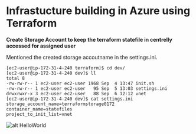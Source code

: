 # Infrastucture building in Azure using Terraform

**Create Storage Account to keep the terraform statefile in centrelly accessed for assigned user**


Mentioned the created storage accoutname in the settings.ini. 
```
[ec2-user@ip-172-31-4-240 terraform]$ cd dev/
[ec2-user@ip-172-31-4-240 dev]$ ll
total 8
-rw-rw-r-- 1 ec2-user ec2-user 1968 Sep  4 13:47 init.sh
-rw-rw-r-- 1 ec2-user ec2-user   95 Sep  5 13:03 settings.ini
drwxrwxr-x 3 ec2-user ec2-user   88 Sep  6 12:12 vnet
[ec2-user@ip-172-31-4-240 dev]$ cat settings.ini
storage_account_name=terraformstorage0172
container_name=statefiles
project_to_init_list=vnet
```

![alt HelloWorld](https://raw.githubusercontent.com/adarshgeorge/adarshgeorge/terraform_azure_project1/master/png/storage.png)

